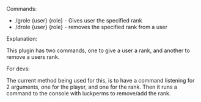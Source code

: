Commands: 

 - /grole {user} {role} - Gives user the specified rank
- /drole {user} {role} - removes the specified rank from a user




Explanation:

This plugin has two commands, one to give a user a rank, and another to remove a users rank.




For devs:

The current method being used for this, is to have a command listening for 2 arguments, one for the player,
and one for the rank. Then it runs a command to the console with luckperms to remove/add the rank.
